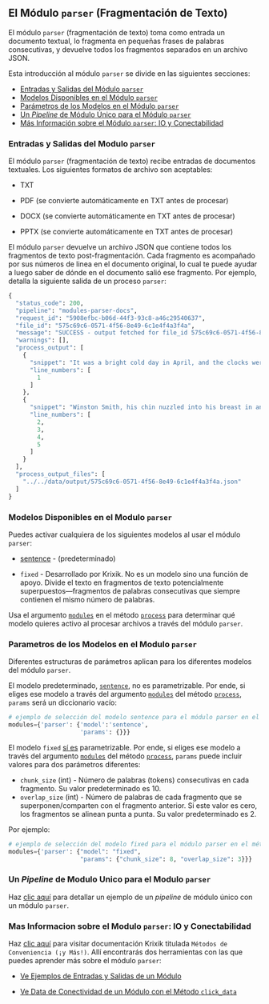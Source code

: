 ## El Módulo `parser` (Fragmentación de Texto)

El módulo `parser` (fragmentación de texto) toma como entrada un documento textual, lo fragmenta en pequeñas frases de palabras consecutivas, y devuelve todos los fragmentos separados en un archivo JSON.

Esta introducción al módulo `parser` se divide en las siguientes secciones:

- [Entradas y Salidas del Módulo `parser`](#entradas-y-salidas-del-modulo-parser)
- [Modelos Disponibles en el Módulo `parser`](#modelos-disponibles-en-el-modulo-parser)
- [Parámetros de los Modelos en el Módulo `parser`](#parametros-de-los-modelos-en-el-modulo-parser)
- [Un *Pipeline* de Módulo Único para el Módulo `parser`](#un-pipeline-de-modulo-unico-para-el-modulo-parser)
- [Más Información sobre el Módulo `parser`: IO y Conectabilidad](#mas-informacion-sobre-el-modulo-parser-io-y-conectabilidad)

### Entradas y Salidas del Modulo `parser`

El módulo `parser` (fragmentación de texto) recibe entradas de documentos textuales. Los siguientes formatos de archivo son aceptables:

- TXT

- PDF (se convierte automáticamente en TXT antes de procesar)

- DOCX (se convierte automáticamente en TXT antes de procesar)

- PPTX (se convierte automáticamente en TXT antes de procesar)

El módulo `parser` devuelve un archivo JSON que contiene todos los fragmentos de texto post-fragmentación. Cada fragmento es acompañado por sus números de linea en el documento original, lo cual te puede ayudar a luego saber de dónde en el documento salió ese fragmento. Por ejemplo, detalla la siguiente salida de un proceso `parser`:

```python
{
  "status_code": 200,
  "pipeline": "modules-parser-docs",
  "request_id": "5908efbc-b06d-44f3-93c8-a46c29540637",
  "file_id": "575c69c6-0571-4f56-8e49-6c1e4f4a3f4a",
  "message": "SUCCESS - output fetched for file_id 575c69c6-0571-4f56-8e49-6c1e4f4a3f4a.Output saved to location(s) listed in process_output_files.",
  "warnings": [],
  "process_output": [
    {
      "snippet": "It was a bright cold day in April, and the clocks were striking thirteen.",
      "line_numbers": [
        1
      ]
    },
    {
      "snippet": "Winston Smith, his chin nuzzled into his breast in an effort to escape the\nvile wind, slipped quickly through the glass doors of Victory Mansions,\nthough not quickly enough to prevent a swirl of gritty dust from entering\nalong with him.",
      "line_numbers": [
        2,
        3,
        4,
        5
      ]
    }
  ],
  "process_output_files": [
    "../../data/output/575c69c6-0571-4f56-8e49-6c1e4f4a3f4a.json"
  ]
}
```

### Modelos Disponibles en el Modulo `parser`

Puedes activar cualquiera de los siguientes modelos al usar el módulo `parser`:

- [sentence](https://www.nltk.org/api/nltk.tokenize.html) - (predeterminado)

- `fixed` - Desarrollado por Krixik. No es un modelo sino una función de apoyo. Divide el texto en fragmentos de texto potencialmente superpuestos—fragmentos de palabras consecutivas que siempre contienen el mismo número de palabras.

Usa el argumento [`modules`](../../sistema/parametros_y_procesar_archivos_a_traves_de_pipelines/metodo_process_procesar.md#seleccion-de-modelo-por-medio-del-argumento-modules) en el método [`process`](../../sistema/parametros_y_procesar_archivos_a_traves_de_pipelines/metodo_process_procesar.md) para determinar qué modelo quieres activo al procesar archivos a través del módulo `parser`.

### Parametros de los Modelos en el Modulo `parser`

Diferentes estructuras de parámetros aplican para los diferentes modelos del módulo `parser`.

El modelo predeterminado, [`sentence`](https://www.nltk.org/api/nltk.tokenize.html), no es parametrizable. Por ende, si eliges ese modelo a través del argumento [`modules`](../../sistema/parametros_y_procesar_archivos_a_traves_de_pipelines/metodo_process_procesar.md#seleccion-de-modelo-por-medio-del-argumento-modules) del método [`process`](../../sistema/parametros_y_procesar_archivos_a_traves_de_pipelines/metodo_process_procesar.md), `params` será un diccionario vacío:

```python
# ejemplo de selección del modelo sentence para el módulo parser en el método process
modules={'parser': {'model':'sentence',
                    'params': {}}}
```

El modelo `fixed` <u>sí es</u> parametrizable. Por ende, si eliges ese modelo a través del argumento [`modules`](../../sistema/parametros_y_procesar_archivos_a_traves_de_pipelines/metodo_process_procesar.md#seleccion-de-modelo-por-medio-del-argumento-modules) del método [`process`](../../sistema/parametros_y_procesar_archivos_a_traves_de_pipelines/metodo_process_procesar.md), `params` puede incluir valores para dos parámetros diferentes:

- `chunk_size` (int) - Número de palabras (tokens) consecutivas en cada fragmento. Su valor predeterminado es 10.
- `overlap_size` (int) - Número de palabras de cada fragmento que se superponen/comparten con el fragmento anterior. Si este valor es cero, los fragmentos se alinean punta a punta. Su valor predeterminado es 2.

Por ejemplo:

```python
# ejemplo de selección del modelo fixed para el módulo parser en el método process
modules={'parser': {"model": "fixed",
                    "params": {"chunk_size": 8, "overlap_size": 3}}}
```

### Un *Pipeline* de Modulo Unico para el Modulo `parser`

Haz [clic aquí](../../ejemplos/ejemplos_pipelines_modulo_unico/unico_parser_fragmentacion.md) para detallar un ejemplo de un *pipeline* de módulo único con un módulo `parser`.

### Mas Informacion sobre el Modulo `parser`: IO y Conectabilidad

Haz [clic aquí](../../sistema/metodos_de_conveniencia/metodos_de_conveniencia.md) para visitar documentación Krixik titulada `Métodos de Conveniencia (¡y Más!)`. Allí encontrarás dos herramientas con las que puedes aprender más sobre el módulo `parser`: 

- [Ve Ejemplos de Entradas y Salidas de un Módulo](../../sistema/metodos_de_conveniencia/metodos_de_conveniencia.md#ve-ejemplos-de-entradas-y-salidas-de-un-modulo)

- [Ve Data de Conectividad de un Módulo con el Método `click_data`](../../sistema/metodos_de_conveniencia/metodos_de_conveniencia.md#ve-data-de-conectividad-de-un-modulo-con-el-metodo-click_data)
